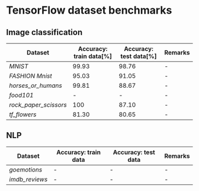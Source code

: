 # TensorFlow dataset benchmarks 


## Image classification

| Dataset               |Accuracy: train data[%]| Accuracy: test data[%] | Remarks |
|-----------------------|----------------------|-------------------------|---------|
| _MNIST_               |           99.93      |          98.76          |    -    |
| _FASHION Mnist_       |           95.03      |          91.05          |    -    |
| _horses_or_humans_    |           99.81      |          88.67          |    -    |
| _food101_             |           -          |          -              |    -    |
| _rock_paper_scissors_ |           100        |          87.10          |    -    |
| _tf_flowers_          |           81.30      |          80.65          |    -    |

## NLP

| Dataset               | Accuracy: train data | Accuracy: test data | Remarks |
|-----------------------|----------------------|---------------------|---------|
| _goemotions_          |           -          |          -          |    -    |
| _imdb_reviews_        |           -          |          -          |    -    |
